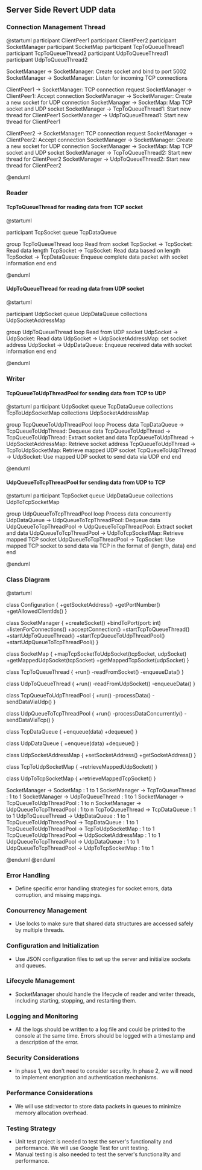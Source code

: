 ## Server Side Revert UDP data

### Connection Management Thread

@startuml
participant ClientPeer1
participant ClientPeer2
participant SocketManager
participant SocketMap
participant TcpToQueueThread1
participant TcpToQueueThread2
participant UdpToQueueThread1
participant UdpToQueueThread2

SocketManager -> SocketManager: Create socket and bind to port 5002
SocketManager -> SocketManager: Listen for incoming TCP connections

ClientPeer1 -> SocketManager: TCP connection request
SocketManager -> ClientPeer1: Accept connection
SocketManager -> SocketManager: Create a new socket for UDP connection
SocketManager -> SocketMap: Map TCP socket and UDP socket
SocketManager -> TcpToQueueThread1: Start new thread for ClientPeer1
SocketManager -> UdpToQueueThread1: Start new thread for ClientPeer1

ClientPeer2 -> SocketManager: TCP connection request
SocketManager -> ClientPeer2: Accept connection
SocketManager -> SocketManager: Create a new socket for UDP connection
SocketManager -> SocketMap: Map TCP socket and UDP socket
SocketManager -> TcpToQueueThread2: Start new thread for ClientPeer2
SocketManager -> UdpToQueueThread2: Start new thread for ClientPeer2

@enduml

### Reader

#### TcpToQueueThread for reading data from TCP socket
@startuml

participant TcpSocket
queue TcpDataQueue

group TcpToQueueThread
    loop Read from socket
        TcpSocket -> TcpSocket: Read data length
        TcpSocket -> TcpSocket: Read data based on length
        TcpSocket -> TcpDataQueue: Enqueue complete data packet with socket information
    end
end

@enduml


#### UdpToQueueThread for reading data from UDP socket

@startuml

participant UdpSocket
queue UdpDataQueue
collections UdpSocketAddressMap

group UdpToQueueThread
    loop Read from UDP socket
        UdpSocket -> UdpSocket: Read data
        UdpSocket -> UdpSocketAddressMap: set socket address
        UdpSocket -> UdpDataQueue: Enqueue received data with socket information
    end
end

@enduml


### Writer

#### TcpQueueToUdpThreadPool for sending data from TCP to UDP

@startuml
participant UdpSocket
queue TcpDataQueue
collections TcpToUdpSocketMap
collections UdpSocketAddressMap

group TcpQueueToUdpThreadPool
    loop Process data
        TcpDataQueue -> TcpQueueToUdpThread: Dequeue data
        TcpQueueToUdpThread -> TcpQueueToUdpThread: Extract socket and data
        TcpQueueToUdpThread -> UdpSocketAddressMap: Retrieve socket address
        TcpQueueToUdpThread -> TcpToUdpSocketMap: Retrieve mapped UDP socket
        TcpQueueToUdpThread -> UdpSocket: Use mapped UDP socket to send data via UDP
    end
end

@enduml


#### UdpQueueToTcpThreadPool for sending data from UDP to TCP

@startuml
participant TcpSocket
queue UdpDataQueue
collections UdpToTcpSocketMap

group UdpQueueToTcpThreadPool
    loop Process data concurrently
        UdpDataQueue -> UdpQueueToTcpThreadPool: Dequeue data
        UdpQueueToTcpThreadPool -> UdpQueueToTcpThreadPool: Extract socket and data
        UdpQueueToTcpThreadPool -> UdpToTcpSocketMap: Retrieve mapped TCP socket
        UdpQueueToTcpThreadPool -> TcpSocket: Use mapped TCP socket to send data via TCP in the format of {length, data}
    end
end

@enduml


### Class Diagram

@startuml

class Configuration {
    +getSocketAddress()
    +getPortNumber()
    +getAllowedClientIds()
}

class SocketManager {
    +createSocket()
    +bindToPort(port: int)
    +listenForConnections()
    +acceptConnection()
    +startTcpToQueueThread()
    +startUdpToQueueThread()
    +startTcpQueueToUdpThreadPool()
    +startUdpQueueToTcpThreadPool()
}

class SocketMap {
    +mapTcpSocketToUdpSocket(tcpSocket, udpSocket)
    +getMappedUdpSocket(tcpSocket)
    +getMappedTcpSocket(udpSocket)
}

class TcpToQueueThread {
    +run()
    -readFromSocket()
    -enqueueData()
}

class UdpToQueueThread {
    +run()
    -readFromUdpSocket()
    -enqueueData()
}

class TcpQueueToUdpThreadPool {
    +run()
    -processData()
    -sendDataViaUdp()
}

class UdpQueueToTcpThreadPool {
    +run()
    -processDataConcurrently()
    -sendDataViaTcp()
}

class TcpDataQueue {
    +enqueue(data)
    +dequeue()
}

class UdpDataQueue {
    +enqueue(data)
    +dequeue()
}

class UdpSocketAddressMap {
    +setSocketAddress()
    +getSocketAddress()
}

class TcpToUdpSocketMap {
    +retrieveMappedUdpSocket()
}

class UdpToTcpSocketMap {
    +retrieveMappedTcpSocket()
}

SocketManager -> SocketMap : 1 to 1
SocketManager -> TcpToQueueThread : 1 to 1
SocketManager -> UdpToQueueThread : 1 to 1
SocketManager -> TcpQueueToUdpThreadPool : 1 to n
SocketManager -> UdpQueueToTcpThreadPool : 1 to n
TcpToQueueThread -> TcpDataQueue : 1 to 1
UdpToQueueThread -> UdpDataQueue : 1 to 1
TcpQueueToUdpThreadPool -> TcpDataQueue : 1 to 1
TcpQueueToUdpThreadPool -> TcpToUdpSocketMap : 1 to 1
TcpQueueToUdpThreadPool -> UdpSocketAddressMap : 1 to 1
UdpQueueToTcpThreadPool -> UdpDataQueue : 1 to 1
UdpQueueToTcpThreadPool -> UdpToTcpSocketMap : 1 to 1

@enduml
@enduml

### Error Handling
- Define specific error handling strategies for socket errors, data corruption, and missing mappings.

### Concurrency Management
- Use locks to make sure that shared data structures are accessed safely by multiple threads.

### Configuration and Initialization
- Use JSON configuration files to set up the server and initialize sockets and queues.

### Lifecycle Management
- SocketManager should handle the lifecycle of reader and writer threads, including starting, stopping, and restarting them.

### Logging and Monitoring
- All the logs should be written to a log file and could be printed to the console at the same time. Errors should be logged with a timestamp and a description of the error.

### Security Considerations
- In phase 1, we don't need to consider security. In phase 2, we will need to implement encryption and authentication mechanisms.

### Performance Considerations
- We will use std::vector<char> to store data packets in queues to minimize memory allocation overhead.

### Testing Strategy
- Unit test project is needed to test the server's functionality and performance. We will use Google Test for unit testing.
- Manual testing is also needed to test the server's functionality and performance.

